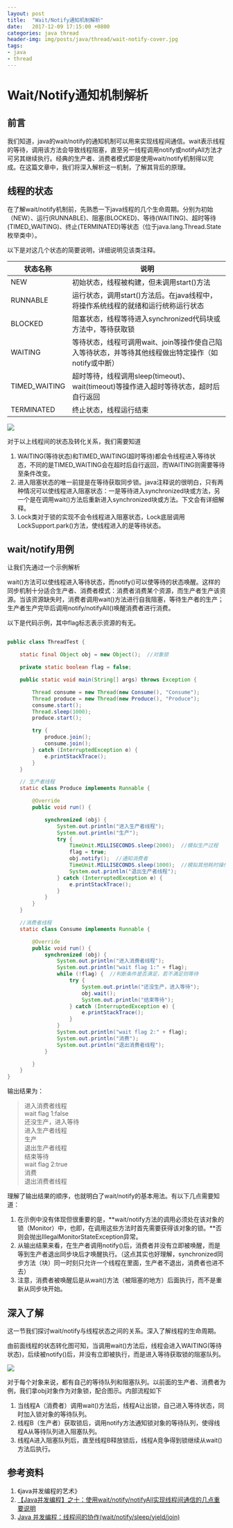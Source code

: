 ```yaml
---
layout: post
title:  "Wait/Notify通知机制解析"
date:   2017-12-09 17:15:00 +0800
categories: java thread
header-img: img/posts/java/thread/wait-notify-cover.jpg
tags:
- java
- thread
---
```


# Wait/Notify通知机制解析

## 前言

我们知道，java的wait/notify的通知机制可以用来实现线程间通信。wait表示线程的等待，调用该方法会导致线程阻塞，直至另一线程调用notify或notifyAll方法才可另其继续执行。经典的生产者、消费者模式即是使用wait/notify机制得以完成。在这篇文章中，我们将深入解析这一机制，了解其背后的原理。

## 线程的状态

在了解wait/notify机制前，先熟悉一下java线程的几个生命周期。分别为初始（NEW）、运行(RUNNABLE)、阻塞(BLOCKED)、等待(WAITING)、超时等待(TIMED_WAITING)、终止(TERMINATED)等状态（位于java.lang.Thread.State枚举类中）。

以下是对这几个状态的简要说明，详细说明见该类注释。


|状态名称|说明|
|-----|------|
|NEW|初始状态，线程被构建，但未调用start()方法|
|RUNNABLE|运行状态，调用start()方法后。在java线程中，将操作系统线程的就绪和运行统称运行状态|
|BLOCKED|阻塞状态，线程等待进入synchronized代码块或方法中，等待获取锁|
|WAITING|等待状态，线程可调用wait、join等操作使自己陷入等待状态，并等待其他线程做出特定操作（如notify或中断）|
|TIMED_WAITING|超时等待，线程调用sleep(timeout)、wait(timeout)等操作进入超时等待状态，超时后自行返回|
|TERMINATED|终止状态，线程运行结束|


![](http://blog.wthfeng.com/img/posts/java/thread/java-thread-status.png)



对于以上线程间的状态及转化关系，我们需要知道

1. WAITING(等待状态)和TIMED_WAITING(超时等待)都会令线程进入等待状态，不同的是TIMED_WAITING会在超时后自行返回，而WAITING则需要等待至条件改变。
2. 进入阻塞状态的唯一前提是在等待获取同步锁。java注释说的很明白，只有两种情况可以使线程进入阻塞状态：一是等待进入synchronized块或方法，另一个是在调用wait()方法后重新进入synchronized块或方法。下文会有详细解释。
3. Lock类对于锁的实现不会令线程进入阻塞状态，Lock底层调用LockSupport.park()方法，使线程进入的是等待状态。


## wait/notify用例


让我们先通过一个示例解析

wait()方法可以使线程进入等待状态，而notify()可以使等待的状态唤醒。这样的同步机制十分适合生产者、消费者模式：消费者消费某个资源，而生产者生产该资源。当该资源缺失时，消费者调用wait()方法进行自我阻塞，等待生产者的生产；生产者生产完毕后调用notify/notifyAll()唤醒消费者进行消费。

以下是代码示例，其中flag标志表示资源的有无。

```java

public class ThreadTest {

    static final Object obj = new Object();  //对象锁

    private static boolean flag = false;

    public static void main(String[] args) throws Exception {

        Thread consume = new Thread(new Consume(), "Consume");
        Thread produce = new Thread(new Produce(), "Produce");
        consume.start();
        Thread.sleep(1000);
        produce.start();

        try {
            produce.join();
            consume.join();
        } catch (InterruptedException e) {
            e.printStackTrace();
        }
    }

    // 生产者线程
    static class Produce implements Runnable {

        @Override
        public void run() {

            synchronized (obj) {
                System.out.println("进入生产者线程");
                System.out.println("生产");
                try {
                    TimeUnit.MILLISECONDS.sleep(2000);  //模拟生产过程
                    flag = true;
                    obj.notify();  //通知消费者
                    TimeUnit.MILLISECONDS.sleep(1000);  //模拟其他耗时操作
                    System.out.println("退出生产者线程");
                } catch (InterruptedException e) {
                    e.printStackTrace();
                }
            }
        }
    }

    //消费者线程
    static class Consume implements Runnable {

        @Override
        public void run() {
            synchronized (obj) {
                System.out.println("进入消费者线程");
                System.out.println("wait flag 1:" + flag);
                while (!flag) {  //判断条件是否满足，若不满足则等待
                    try {
                        System.out.println("还没生产，进入等待");
                        obj.wait();
                        System.out.println("结束等待");
                    } catch (InterruptedException e) {
                        e.printStackTrace();
                    }
                }
                System.out.println("wait flag 2:" + flag);
                System.out.println("消费");
                System.out.println("退出消费者线程");
            }

        }
    }
}

```
输出结果为：

>进入消费者线程 <br/>
wait flag 1:false <br/>
还没生产，进入等待 <br/>
进入生产者线程 <br/>
生产  <br/>
退出生产者线程 <br/>
结束等待 <br/>
wait flag 2:true <br/>
消费 <br/>
退出消费者线程 <br/>

理解了输出结果的顺序，也就明白了wait/notify的基本用法。有以下几点需要知道：

1. 在示例中没有体现但很重要的是，**wait/notify方法的调用必须处在该对象的锁（Monitor）中，也即，在调用这些方法时首先需要获得该对象的锁。**否则会抛出IllegalMonitorStateException异常。
2. 从输出结果来看，在生产者调用notify()后，消费者并没有立即被唤醒，而是等到生产者退出同步块后才唤醒执行。（这点其实也好理解，synchronized同步方法（块）同一时刻只允许一个线程在里面，生产者不退出，消费者也进不去）
3. 注意，消费者被唤醒后是从wait()方法（被阻塞的地方）后面执行，而不是重新从同步块开始。


## 深入了解

这一节我们探讨wait/notify与线程状态之间的关系。深入了解线程的生命周期。

由前面线程的状态转化图可知，当调用wait()方法后，线程会进入WAITING(等待状态)，后续被notify()后，并没有立即被执行，而是进入等待获取锁的阻塞队列。

![](http://blog.wthfeng.com/img/posts/java/thread/java-wait-notify.png)


对于每个对象来说，都有自己的等待队列和阻塞队列。以前面的生产者、消费者为例，我们拿obj对象作为对象锁，配合图示。内部流程如下

1. 当线程A（消费者）调用wait()方法后，线程A让出锁，自己进入等待状态，同时加入锁对象的等待队列。
2. 线程B（生产者）获取锁后，调用notify方法通知锁对象的等待队列，使得线程A从等待队列进入阻塞队列。
3. 线程A进入阻塞队列后，直至线程B释放锁后，线程A竞争得到锁继续从wait()方法后执行。

## 参考资料

1. 《java并发编程的艺术》
2. [【Java并发编程】之十：使用wait/notify/notifyAll实现线程间通信的几点重要说明](http://blog.csdn.net/ns_code/article/details/17225469)
3. [Java 并发编程：线程间的协作(wait/notify/sleep/yield/join)](http://www.cnblogs.com/paddix/p/5381958.html)


